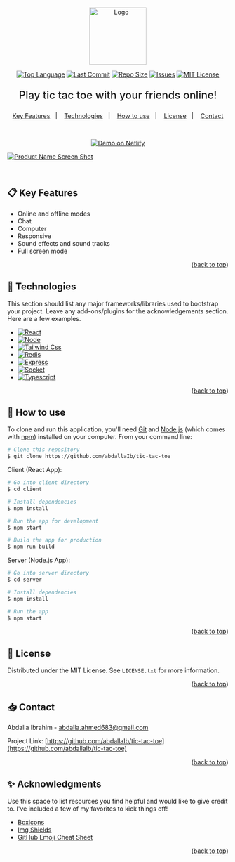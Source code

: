 <a name="readme-top"></a>

<!-- PROJECT LOGO -->
<br />
<div align="center">
  <a href="https://github.com/abdallaIb/tic-tac-toe">
    <img src="https://tictactoe-ib.netlify.app/assets/images/319941ac176e7f42c5f0e44e540efe43.png" alt="Logo" height="130">
  </a>

[![Top Language][top-language-shield]][top-language-url]
[![Last Commit][last-commit-shield]][last-commit-url]
[![Repo Size][repo-size-shield]][repo-size-url]
[![Issues][issues-shield]][issues-url]
[![MIT License][license-shield]][license-url]

  <p align="center" style='font-weight: 500; font-size: 1.5rem'>
    Play tic tac toe with your friends online!
    <br />
   <!-- TABLE OF CONTENTS -->
<p align="center">
  <a href="#clipboard-key-features">Key Features</a>&nbsp;&nbsp;&nbsp;|&nbsp;&nbsp;&nbsp;
  <a href="#rocket-technologies">Technologies</a>&nbsp;&nbsp;&nbsp;|&nbsp;&nbsp;&nbsp;
  <a href="#hammer-how-to-use">How to use</a>&nbsp;&nbsp;&nbsp;|&nbsp;&nbsp;&nbsp;
  <a href="#pencil-license">License</a>&nbsp;&nbsp;&nbsp;|&nbsp;&nbsp;&nbsp;
  <a href="#inbox_tray-contact">Contact</a>
</p>
    <br />
<p align="center">
<a href="https://tictactoe-ib.netlify.app/" target="_blank">
    <img alt="Demo on Netlify" src="https://res.cloudinary.com/lukemorales/image/upload/v1599785319/readme_logos/demo_on_netlify_umjmch.png">
  </a>
  </p>
  </p>
</div>

[![Product Name Screen Shot][product-screenshot]](https://tictactoe-ib.netlify.app)

</br>

<!-- Key Features -->

## :clipboard: Key Features

- Online and offline modes
- Chat
- Computer
- Responsive
- Sound effects and sound tracks
- Full screen mode

<p align="right">(<a href="#readme-top">back to top</a>)</p>

<!-- Technologies-->

## :rocket: Technologies

This section should list any major frameworks/libraries used to bootstrap your project. Leave any add-ons/plugins for the acknowledgements section. Here are a few examples.

- [![React][react.js]][react-url]
- [![Node][node.js]][node-url]
- [![Tailwind Css][tailwind-css]][tailwind-url]
- [![Redis][redis]][redis-url]
- [![Express][express.js]][express-url]
- [![Socket][socket.io]][socket-url]
- [![Typescript][typescript]][typescript-url]

<p align="right">(<a href="#readme-top">back to top</a>)</p>

<!-- How to use -->

## :hammer: How to use

To clone and run this application, you'll need [Git](https://git-scm.com) and [Node.js](https://nodejs.org/en/download/) (which comes with [npm](http://npmjs.com)) installed on your computer. From your command line:

```bash
# Clone this repository
$ git clone https://github.com/abdallaIb/tic-tac-toe
```

Client (React App):

```bash
# Go into client directory
$ cd client

# Install dependencies
$ npm install

# Run the app for development
$ npm start

# Build the app for production
$ npm run build
```

Server (Node.js App):

```bash
# Go into server directory
$ cd server

# Install dependencies
$ npm install

# Run the app
$ npm start
```

<p align="right">(<a href="#readme-top">back to top</a>)</p>

<!-- LICENSE -->

## :pencil: License

Distributed under the MIT License. See `LICENSE.txt` for more information.

<p align="right">(<a href="#readme-top">back to top</a>)</p>

<!-- CONTACT -->

## :inbox_tray: Contact

Abdalla Ibrahim - abdalla.ahmed683@gmail.com

Project Link: [https://github.com/abdallaIb/tic-tac-toe](https://github.com/abdallaIb/tic-tac-toe)

<p align="right">(<a href="#readme-top">back to top</a>)</p>

<!-- ACKNOWLEDGMENTS -->

## :sparkles: Acknowledgments

Use this space to list resources you find helpful and would like to give credit to. I've included a few of my favorites to kick things off!

- [Boxicons](https://boxicons.com/)
- [Img Shields](https://shields.io)
- [GitHub Emoji Cheat Sheet](https://www.webpagefx.com/tools/emoji-cheat-sheet)

<p align="right">(<a href="#readme-top">back to top</a>)</p>

<!-- MARKDOWN LINKS & IMAGES -->
<!-- https://www.markdownguide.org/basic-syntax/#reference-style-links -->

[repo-size-shield]: https://img.shields.io/github/repo-size/abdallaIb/tic-tac-toe.svg?style=for-the-badge
[repo-size-url]: https://img.shields.io/github/repo-size/abdallaIb/tic-tac-toe.svg
[top-language-shield]: https://img.shields.io/github/languages/top/abdallaIb/tic-tac-toe.svg?style=for-the-badge
[top-language-url]: https://img.shields.io/github/languages/top/abdallaIb/tic-tac-toe.svg
[last-commit-shield]: https://img.shields.io/github/last-commit/abdallaIb/tic-tac-toe.svg?style=for-the-badge
[last-commit-url]: https://img.shields.io/github/last-commit/abdallaIb/tic-tac-toe.svg
[issues-shield]: https://img.shields.io/github/issues/abdallaIb/tic-tac-toe.svg?style=for-the-badge
[issues-url]: https://github.com/abdallaIb/tic-tac-toe/issues
[license-shield]: https://img.shields.io/github/license/abdallaIb/tic-tac-toe.svg?style=for-the-badge
[license-url]: https://github.com/abdallaIb/tic-tac-toe/blob/master/LICENSE.txt
[product-screenshot]: https://abdalla.tech/tic-tac-toe.png
[react.js]: https://img.shields.io/badge/React-20232A?style=for-the-badge&logo=react&logoColor=61DAFB
[react-url]: https://reactjs.org/
[node.js]: https://img.shields.io/badge/Node.js-43853D?style=for-the-badge&logo=node.js&logoColor=white
[node-url]: https://nodejs.org/
[socket.io]: https://img.shields.io/badge/Socket.io-black?style=for-the-badge&logo=socket.io&badgeColor=010101
[socket-url]: https://scoket.io/
[express.js]: https://img.shields.io/badge/Express.js-404D59?style=for-the-badge
[express-url]: https://expressjs.com/
[typescript]: https://img.shields.io/badge/TypeScript-007ACC?style=for-the-badge&logo=typescript&logoColor=white
[typescript-url]: https://typescriptlang.org/
[tailwind-css]: https://img.shields.io/badge/Tailwind_CSS-38B2AC?style=for-the-badge&logo=tailwind-css&logoColor=white
[tailwind-url]: https://tailwindcss.com/
[redis]: https://img.shields.io/badge/redis-%23DD0031.svg?&style=for-the-badge&logo=redis&logoColor=white
[redis-url]: https://redis.io
[aws]: https://img.shields.io/badge/Amazon_AWS-FF9900?style=for-the-badge&logo=amazonaws&logoColor=white
[aws-url]: https://aws.amazon.com
[mongodb]: https://img.shields.io/badge/MongoDB-4EA94B?style=for-the-badge&logo=mongodb&logoColor=white
[mongodb-url]: https://www.mongodb.com/
[postgres]: https://img.shields.io/badge/PostgreSQL-316192?style=for-the-badge&logo=postgresql&logoColor=white
[postgres-url]: https://www.postgresql.org/
[stripe]: https://img.shields.io/badge/Stripe-626CD9?style=for-the-badge&logo=Stripe&logoColor=white
[stripe-url]: https://stripe.com
